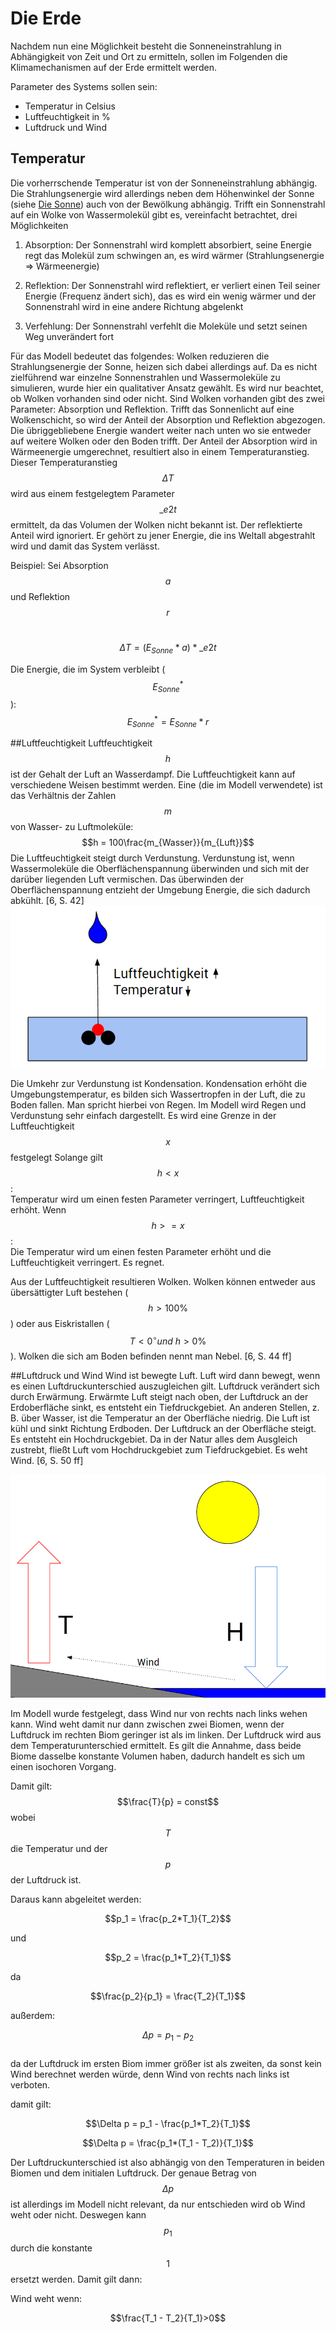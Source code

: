 # Die Erde

Nachdem nun eine Möglichkeit besteht die Sonneneinstrahlung in Abhängigkeit von Zeit und Ort zu ermitteln, sollen im Folgenden die Klimamechanismen auf der Erde ermittelt werden.

Parameter des Systems sollen sein: 
- Temperatur in Celsius
- Luftfeuchtigkeit in %
- Luftdruck und Wind


## Temperatur
Die vorherrschende Temperatur ist von der Sonneneinstrahlung abhängig. Die Strahlungsenergie wird allerdings neben dem Höhenwinkel der Sonne (siehe [Die Sonne](die_sonne.md)) auch von der Bewölkung abhängig.
Trifft ein Sonnenstrahl auf ein Wolke von Wassermolekül gibt es, vereinfacht betrachtet, drei Möglichkeiten
1. Absorption: Der Sonnenstrahl wird komplett absorbiert, seine Energie regt das Molekül zum schwingen an, es wird wärmer (Strahlungsenergie => Wärmeenergie)

2. Reflektion: Der Sonnenstrahl wird reflektiert, er verliert einen Teil seiner Energie (Frequenz ändert sich), das es wird ein wenig wärmer und der Sonnenstrahl wird in eine andere Richtung abgelenkt

3. Verfehlung: Der Sonnenstrahl verfehlt die Moleküle und setzt seinen Weg unverändert fort


Für das Modell bedeutet das folgendes: Wolken reduzieren die Strahlungsenergie der Sonne, heizen sich dabei allerdings auf.
Da es nicht zielführend war einzelne Sonnenstrahlen und Wassermoleküle zu simulieren, wurde hier ein qualitativer Ansatz gewählt. Es wird nur beachtet, ob Wolken vorhanden sind oder nicht. Sind Wolken vorhanden gibt des zwei Parameter: Absorption und Reflektion. Trifft das Sonnenlicht auf eine Wolkenschicht, so wird der Anteil der Absorption und Reflektion abgezogen. Die übriggebliebene Energie wandert weiter nach unten wo sie entweder auf weitere Wolken oder den Boden trifft. Der Anteil der Absorption wird in Wärmeenergie umgerechnet, resultiert also in einem Temperaturanstieg.
Dieser Temperaturanstieg $$\Delta T$$ wird aus einem festgelegtem Parameter $$\_e2t$$ ermittelt, da das Volumen der Wolken nicht bekannt ist. Der reflektierte Anteil wird ignoriert. Er gehört zu jener Energie, die ins Weltall abgestrahlt wird und damit das System verlässt.

Beispiel:
Sei Absorption $$a$$ und Reflektion $$r$$<br/>

$$\Delta T = (E_{Sonne} * a) * \_e2t$$

Die Energie, die im System verbleibt ($$E_{Sonne}^*$$):<br/>
$$E_{Sonne}^* = E_{Sonne} * r$$


##Luftfeuchtigkeit
Luftfeuchtigkeit $$h$$ ist der Gehalt der Luft an Wasserdampf. Die Luftfeuchtigkeit kann auf verschiedene Weisen bestimmt werden. Eine (die im Modell verwendete) ist das Verhältnis der Zahlen $$m$$ von Wasser- zu Luftmoleküle:
$$h = 100\frac{m_{Wasser}}{m_{Luft}}$$
Die Luftfeuchtigkeit steigt durch Verdunstung. Verdunstung ist, wenn Wassermoleküle die Oberflächenspannung überwinden und sich mit der darüber liegenden Luft vermischen. Das überwinden der Oberflächenspannung entzieht der Umgebung Energie, die sich dadurch abkühlt. [6, S. 42]
![Ein Wassermolekül durchbricht die Wasseroberfläche. Luftfeuchtigkeit steigt, Temperatur sinkt.](verdunstung.PNG)

Die Umkehr zur Verdunstung ist Kondensation. Kondensation erhöht die Umgebungstemperatur, es bilden sich Wassertropfen in der Luft, die zu Boden fallen. Man spricht hierbei von Regen.
Im Modell wird Regen und Verdunstung sehr einfach dargestellt. Es wird eine Grenze in der Luftfeuchtigkeit $$ x $$ festgelegt
Solange gilt $$ h<x $$: <br/>Temperatur wird um einen festen Parameter verringert, Luftfeuchtigkeit erhöht.
Wenn $$ h>=x $$:<br/>Die Temperatur wird um einen festen Parameter erhöht und die Luftfeuchtigkeit verringert. Es regnet.

Aus der Luftfeuchtigkeit resultieren Wolken. Wolken können entweder aus übersättigter Luft bestehen ($$ h > 100 \% $$) oder aus Eiskristallen ($$T<0^\circ und\ h>0 \% $$). Wolken die sich am Boden befinden nennt man Nebel. [6, S. 44 ff]


##Luftdruck und Wind
Wind ist bewegte Luft. Luft wird dann bewegt, wenn es einen Luftdruckunterschied auszugleichen gilt. Luftdruck verändert sich durch Erwärmung. Erwärmte Luft steigt nach oben, der Luftdruck an der Erdoberfläche sinkt, es entsteht ein Tiefdruckgebiet.
An anderen Stellen, z. B. über Wasser, ist die Temperatur an der Oberfläche niedrig. Die Luft ist kühl und sinkt Richtung Erdboden. Der Luftdruck an der Oberfläche steigt. Es entsteht ein Hochdruckgebiet.
Da in der Natur alles dem Ausgleich zustrebt, fließt Luft vom Hochdruckgebiet zum Tiefdruckgebiet. Es weht Wind. [6, S. 50 ff]

![](luftdruck.PNG)

Im Modell wurde festgelegt, dass Wind nur von rechts nach links wehen kann. Wind weht damit nur dann zwischen zwei Biomen, wenn der Luftdruck im rechten Biom geringer ist als im linken. 
Der Luftdruck wird aus dem Temperaturunterschied ermittelt.
Es gilt die Annahme, dass beide Biome dasselbe konstante Volumen haben, dadurch handelt es sich um einen isochoren Vorgang. 

Damit gilt: $$\frac{T}{p} = const$$ wobei $$T$$ die Temperatur und der $$p$$ der Luftdruck ist.

Daraus kann abgeleitet werden:

$$p_1 = \frac{p_2*T_1}{T_2}$$

und

$$p_2 = \frac{p_1*T_2}{T_1}$$

da 

$$\frac{p_2}{p_1} = \frac{T_2}{T_1}$$

außerdem:

$$\Delta p = p_1 - p_2 $$ <br/>
da der Luftdruck im ersten Biom immer größer ist als zweiten, da sonst kein Wind berechnet werden würde, denn Wind von rechts nach links ist verboten.

damit gilt:

$$\Delta p = p_1 - \frac{p_1*T_2}{T_1}$$

$$\Delta p = \frac{p_1*(T_1 - T_2)}{T_1}$$

Der Luftdruckunterschied ist also abhängig von den Temperaturen in beiden Biomen und dem initialen Luftdruck. Der genaue Betrag von $$\Delta p$$ ist allerdings im Modell nicht relevant, da nur entschieden wird ob Wind weht oder nicht. Deswegen kann $$p_1$$ durch die konstante $$1$$ ersetzt werden. Damit gilt dann:

Wind weht wenn:

$$\frac{T_1 - T_2}{T_1}>0$$




